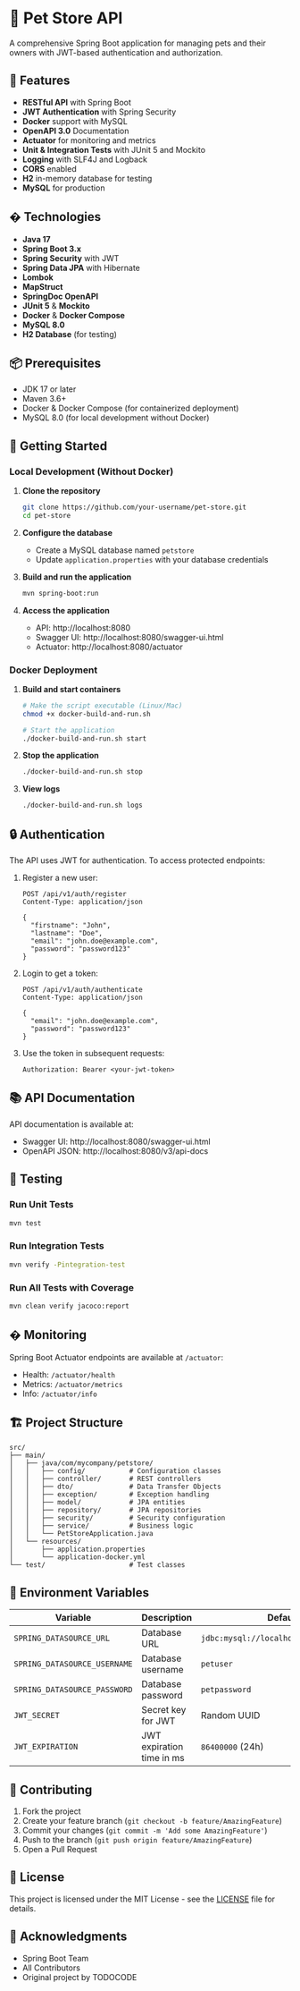 # 🐾 Pet Store API

A comprehensive Spring Boot application for managing pets and their owners with JWT-based authentication and authorization.

## 🚀 Features

- **RESTful API** with Spring Boot
- **JWT Authentication** with Spring Security
- **Docker** support with MySQL
- **OpenAPI 3.0** Documentation
- **Actuator** for monitoring and metrics
- **Unit & Integration Tests** with JUnit 5 and Mockito
- **Logging** with SLF4J and Logback
- **CORS** enabled
- **H2** in-memory database for testing
- **MySQL** for production

## �️ Technologies

- **Java 17**
- **Spring Boot 3.x**
- **Spring Security** with JWT
- **Spring Data JPA** with Hibernate
- **Lombok**
- **MapStruct**
- **SpringDoc OpenAPI**
- **JUnit 5** & **Mockito**
- **Docker** & **Docker Compose**
- **MySQL 8.0**
- **H2 Database** (for testing)

## 📦 Prerequisites

- JDK 17 or later
- Maven 3.6+
- Docker & Docker Compose (for containerized deployment)
- MySQL 8.0 (for local development without Docker)

## 🚀 Getting Started

### Local Development (Without Docker)

1. **Clone the repository**
   ```bash
   git clone https://github.com/your-username/pet-store.git
   cd pet-store
   ```

2. **Configure the database**
   - Create a MySQL database named `petstore`
   - Update `application.properties` with your database credentials

3. **Build and run the application**
   ```bash
   mvn spring-boot:run
   ```

4. **Access the application**
   - API: http://localhost:8080
   - Swagger UI: http://localhost:8080/swagger-ui.html
   - Actuator: http://localhost:8080/actuator

### Docker Deployment

1. **Build and start containers**
   ```bash
   # Make the script executable (Linux/Mac)
   chmod +x docker-build-and-run.sh
   
   # Start the application
   ./docker-build-and-run.sh start
   ```

2. **Stop the application**
   ```bash
   ./docker-build-and-run.sh stop
   ```

3. **View logs**
   ```bash
   ./docker-build-and-run.sh logs
   ```

## 🔒 Authentication

The API uses JWT for authentication. To access protected endpoints:

1. Register a new user:
   ```http
   POST /api/v1/auth/register
   Content-Type: application/json
   
   {
     "firstname": "John",
     "lastname": "Doe",
     "email": "john.doe@example.com",
     "password": "password123"
   }
   ```

2. Login to get a token:
   ```http
   POST /api/v1/auth/authenticate
   Content-Type: application/json
   
   {
     "email": "john.doe@example.com",
     "password": "password123"
   }
   ```

3. Use the token in subsequent requests:
   ```
   Authorization: Bearer <your-jwt-token>
   ```

## 📚 API Documentation

API documentation is available at:
- Swagger UI: http://localhost:8080/swagger-ui.html
- OpenAPI JSON: http://localhost:8080/v3/api-docs

## 🧪 Testing

### Run Unit Tests
```bash
mvn test
```

### Run Integration Tests
```bash
mvn verify -Pintegration-test
```

### Run All Tests with Coverage
```bash
mvn clean verify jacoco:report
```

## � Monitoring

Spring Boot Actuator endpoints are available at `/actuator`:
- Health: `/actuator/health`
- Metrics: `/actuator/metrics`
- Info: `/actuator/info`

## 🏗️ Project Structure

```
src/
├── main/
│   ├── java/com/mycompany/petstore/
│   │   ├── config/           # Configuration classes
│   │   ├── controller/       # REST controllers
│   │   ├── dto/              # Data Transfer Objects
│   │   ├── exception/        # Exception handling
│   │   ├── model/            # JPA entities
│   │   ├── repository/       # JPA repositories
│   │   ├── security/         # Security configuration
│   │   ├── service/          # Business logic
│   │   └── PetStoreApplication.java
│   └── resources/
│       ├── application.properties
│       └── application-docker.yml
└── test/                     # Test classes
```

## 📝 Environment Variables

| Variable | Description | Default |
|----------|-------------|---------|
| `SPRING_DATASOURCE_URL` | Database URL | `jdbc:mysql://localhost:3306/petstore` |
| `SPRING_DATASOURCE_USERNAME` | Database username | `petuser` |
| `SPRING_DATASOURCE_PASSWORD` | Database password | `petpassword` |
| `JWT_SECRET` | Secret key for JWT | Random UUID |
| `JWT_EXPIRATION` | JWT expiration time in ms | `86400000` (24h) |

## 🤝 Contributing

1. Fork the project
2. Create your feature branch (`git checkout -b feature/AmazingFeature`)
3. Commit your changes (`git commit -m 'Add some AmazingFeature'`)
4. Push to the branch (`git push origin feature/AmazingFeature`)
5. Open a Pull Request

## 📄 License

This project is licensed under the MIT License - see the [LICENSE](LICENSE) file for details.

## 🙏 Acknowledgments

- Spring Boot Team
- All Contributors
- Original project by TODOCODE
